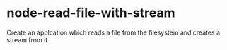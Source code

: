 node-read-file-with-stream
==========================

Create an applcation which reads a file from the filesystem and creates a stream from it.
